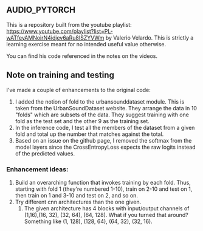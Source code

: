 ## AUDIO_PYTORCH

This is a repository built from the youtube playlist: https://www.youtube.com/playlist?list=PL-wATfeyAMNoirN4idjev6aRu8ISZYVWm by Valerio Velardo. This is strictly a learning exercise meant for no intended useful value otherwise.

You can find his code referenced in the notes on the videos.

## Note on training and testing

I've made a couple of enhancements to the original code:

1. I added the notion of fold to the urbansounddataset module. This is taken from the UrbanSoundDataset website. They arrange the data in 10 "folds" which are subsets of the data. They suggest training with one fold as the test set and the other 9 as the training set. 
2. In the inference code, I test all the members of the dataset from a given fold and total up the number that matches against the total.
3. Based on an issue on the github page, I removed the softmax from the model layers since the CrossEntropyLoss expects the raw logits instead of the predicted values.

### Enhancement ideas:

1. Build an overarching function that invokes training by each fold. Thus, starting with fold 1 (they're numbered 1-10), train on 2-10 and test on 1, then train on 1 and 3-10 and test on 2, and so on. 
2. Try different cnn architectures than the one given. 
   1. The given architecture has 4 blocks with input/output channels of (1,16),(16, 32), (32, 64), (64, 128). What if you turned that around? Something like (1, 128), (128, 64), (64, 32), (32, 16).